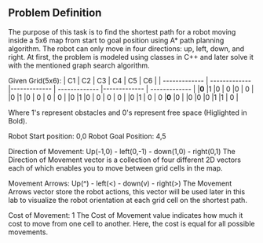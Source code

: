 ## Problem Definition 
The purpose of this task is to find the shortest path for a robot moving inside a 5x6 map from start to goal position using A* path planning algorithm. 
The robot can only move in four directions: up, left, down, and right. 
At first, the problem is modeled using classes in C++ and later solve it with the mentioned graph search algorithm.

Given
Grid(5x6):
| C1  | C2 | C3  | C4 | C5  | C6 |
| ------------- | ------------- |------------- | ------------- |------------- | ------------- |
|**0** |1 |0 | 0 |0 | 0 |
|0 |1 |0 | 0 | 0 | 0 |
|0 |1 |0 | 0 | 0 | 0 |
|0 |1 | 0 | 0 |**0** |0 |
|0 |0 |0 |1 |1 | 0 |

Where 1's represent obstacles and 0's represent free space (Higlighted in Bold).

Robot Start position: 0,0
Robot Goal Position: 4,5

Direction of Movement: Up(-1,0) - left(0,-1) - down(1,0) - right(0,1)
The Direction of Movement vector is a collection of four different 2D vectors each of which enables you to move between grid cells in the map.

Movement Arrows: Up(^) - left(<) - down(v) - right(>)
The Movement Arrows vector store the robot actions, this vector will be used later in this lab to visualize the robot orientation at each grid cell on the shortest path.

Cost of Movement: 1
The Cost of Movement value indicates how much it cost to move from one cell to another. Here, the cost is equal for all possible movements.
